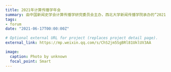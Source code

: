 ```yaml
---
title: 2021年计算传播学年会
summary: 由中国新闻史学会计算传播学研究委员会主办，西北大学新闻传播学院承办的“2021年计算传播学年会”，论文《卫健类政务短视频的时间影响因素实证分析》入选（注：该论坛没有设置发表门槛，所以该论坛系此论文发表后参加的论坛）。
tags:
- forum
date: "2021-06-17T00:00:00Z"

# Optional external URL for project (replaces project detail page).
external_link: https://mp.weixin.qq.com/s/ChS2jm5SgBRl81UklUV3AA

image:
  caption: Photo by unknown
  focal_point: Smart
---
```


